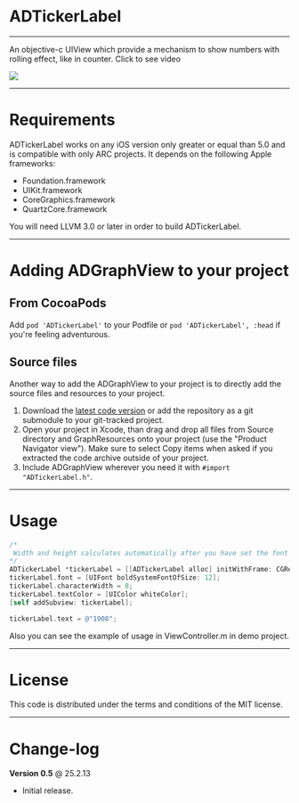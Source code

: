 ADTickerLabel
=============
-------------

An objective-c UIView which provide a mechanism to show numbers with rolling effect, like in counter. Click to see video

[![](https://dl.dropbox.com/u/25847340/ADTickerLabel/screenshot-thumb.png)](https://dl.dropbox.com/u/25847340/ADTickerLabel/video.mp4)

------------
Requirements
============

ADTickerLabel works on any iOS version only greater or equal than 5.0 and is compatible with only ARC projects. It depends on the following Apple frameworks:

* Foundation.framework
* UIKit.framework
* CoreGraphics.framework
* QuartzCore.framework

You will need LLVM 3.0 or later in order to build ADTickerLabel. 

------------------------------------
Adding ADGraphView to your project
====================================

From CocoaPods
------------

Add `pod 'ADTickerLabel'` to your Podfile or `pod 'ADTickerLabel', :head` if you're feeling adventurous.

Source files
------------

Another way to add the ADGraphView to your project is to directly add the source files and resources to your project.

1. Download the [latest code version](https://github.com/Antondomashnev/ADTickerLabel/downloads) or add the repository as a git submodule to your git-tracked project. 
2. Open your project in Xcode, than drag and drop all files from Source directory and GraphResources onto your project (use the "Product Navigator view"). Make sure to select Copy items when asked if you extracted the code archive outside of your project. 
3. Include ADGraphView wherever you need it with `#import "ADTickerLabel.h"`.

-----
Usage
=====

```objective-c
/*
 Width and height calculates automatically after you have set the font and characterWidth or if you want ypu can use default values
*/
ADTickerLabel *tickerLabel = [[ADTickerLabel alloc] initWithFrame: CGRectMake(100, 50, 0, 15)]; 
tickerLabel.font = [UIFont boldSystemFontOfSize: 12];
tickerLabel.characterWidth = 8; 
tickerLabel.textColor = [UIColor whiteColor];
[self addSubview: tickerLabel];

tickerLabel.text = @"1908";
```

Also you can see the example of usage in ViewController.m in demo project.

-------
License
=======

This code is distributed under the terms and conditions of the MIT license. 

----------
Change-log
==========

**Version 0.5** @ 25.2.13

- Initial release.
